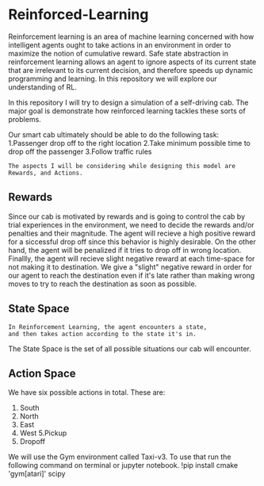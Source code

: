 # Reinforced-Learning

Reinforcement learning is an area of machine learning concerned with how intelligent agents ought to take actions in an environment in order to maximize the notion of cumulative reward. Safe state abstraction in reinforcement learning allows an
agent to ignore aspects of its current state that are irrelevant to its current decision, and therefore speeds up dynamic programming and learning. In this repository we will explore our understanding of RL.

In this repository I will try to design a simulation of a self-driving cab. The major goal is demonstrate how reinforced learning tackles these sorts of problems. 

Our smart cab ultimately should be able to do the following task: 
1.Passenger drop off to the right location
2.Take minimum possible time to drop off the passenger
3.Follow traffic rules

    The aspects I will be considering while designing this model are Rewards, and Actions.
    
## Rewards

Since our cab is motivated by rewards and is going to control the cab by trial experiences in the environment, we need to decide the rewards and/or penalties and their magnitude. The agent will recieve a high positive reward for a siccessful drop off since this behavior is highly desirable. On the other hand, the agent will be penalized if it tries to drop off in wrong location. Finallly, the agent will recieve slight negative reward at each time-space for not making it to destination. We give a "slight" negative reward in order for our agent to reach the destination even if it's late rather than making wrong moves to try to reach the destination as soon as possible.

## State Space

    In Reinforcement Learning, the agent encounters a state, 
    and then takes action according to the state it's in.
The State Space is the set of all possible situations our cab will encounter. 

## Action Space

We have six possible actions in total. 
These are:

1. South
2. North
3. East
4. West 
5.Pickup
6. Dropoff

We will use the Gym environment called Taxi-v3. To use that run the following command on terminal or jupyter notebook. 
    !pip install cmake 'gym[atari]' scipy
    

